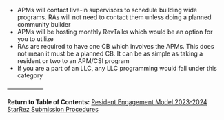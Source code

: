 - APMs will contact live-in supervisors to schedule building wide programs. RAs will not need to contact them unless doing a planned community builder
- APMs will be hosting monthly RevTalks which would be an option for you to utilize
- RAs are required to have one CB which involves the APMs. This does not mean it must be a planned CB. It can be as simple as taking a resident or two to an APM/CSI program
- If you are a part of an LLC, any LLC programming would fall under this category

——————

**Return to Table of Contents:**
[Resident Engagement Model 2023-2024 StarRez Submission Procedures](Resident%20Engagement%20Model%202023-2024%20StarRez%20Submission%20Procedures.md)